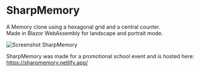 # SharpMemory
A Memory clone using a hexagonal grid and a central counter.<br />
Made in Blazor WebAssembly for landscape and portrait mode.<br />

![Screenshot SharpMemory](https://user-images.githubusercontent.com/33530892/158597500-e9c972cd-cb1d-4534-b140-2fb9d2aca541.png)

SharpMemory was made for a promotional school event and is hosted here:<br />
https://sharpmemory.netlify.app/
